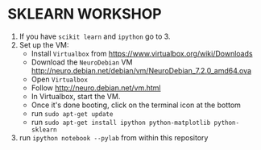 # SKLEARN WORKSHOP
1. If you have ```scikit learn``` and ```ipython``` go to 3. 
2. Set up the VM:
    + Install ```Virtualbox``` from https://www.virtualbox.org/wiki/Downloads
    + Download the ```NeuroDebian``` VM http://neuro.debian.net/debian/vm/NeuroDebian_7.2.0_amd64.ova
    + Open ```Virtualbox```
    + Follow http://neuro.debian.net/vm.html
    + In Virtualbox, start the VM.
    + Once it's done booting, click on the terminal icon at the bottom
    + run ```sudo apt-get update```
    + run ```sudo apt-get install ipython python-matplotlib python-sklearn```
3. run ```ipython notebook --pylab``` from within this repository



